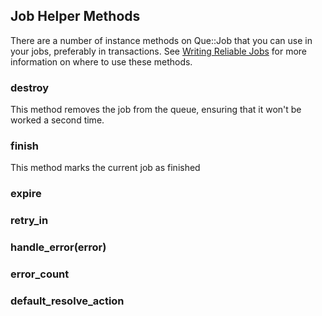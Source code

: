 ## Job Helper Methods

There are a number of instance methods on Que::Job that you can use in your jobs, preferably in transactions. See [Writing Reliable Jobs](/writing_reliable_jobs.md) for more information on where to use these methods.

### destroy

This method removes the job from the queue, ensuring that it won't be worked a second time.

### finish

This method marks the current job as finished

### expire

### retry_in

### handle_error(error)

### error_count

### default_resolve_action
